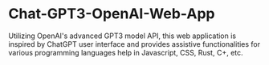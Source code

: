 # Chat-GPT3-OpenAI-Web-App
Utilizing OpenAI's advanced GPT3 model API, this web application is inspired by ChatGPT  user interface and provides assistive functionalities for various programming languages help in Javascript, CSS, Rust, C+, etc.
